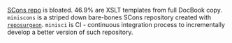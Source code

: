 [SCons repo](https://github.com/SCons/scons) is bloated. 46.9% are XSLT templates from full DocBook copy.
`miniscons` is a striped down bare-bones SCons repository created with [`reposurgeon`](http://www.catb.org/esr/reposurgeon/).
`minisci` is CI - continuous integration process to incrementally develop a better version of such repository.
